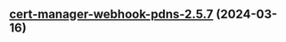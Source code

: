 

## [cert-manager-webhook-pdns-2.5.7](https://github.com/cyr-ius/truenas-charts/compare/cert-manager-webhook-pdns-2.5.6...cert-manager-webhook-pdns-2.5.7) (2024-03-16)

